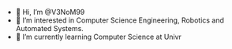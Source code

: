- 👋 Hi, I’m @V3NoM99
- 👀 I’m interested in Computer Science Engineering, Robotics and Automated Systems.
- 🌱 I’m currently learning Computer Science at Univr
